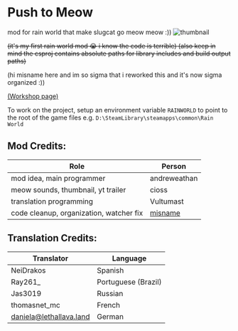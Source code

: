 # Push to Meow
mod for rain world that make slugcat go meow meow :))
![thumbnail](https://github.com/Andrew-Eathan/push-to-meow/assets/42521608/1d2d68cc-7a2b-4a42-ab6f-0b84b3e501b0)

~~(it's my first rain world mod :sob: i know the code is terrible)
(also keep in mind the csproj contains absolute paths for library includes and build output paths)~~

(hi misname here and im so sigma that i reworked this and it's now sigma organized :))

[(Workshop page)](https://steamcommunity.com/sharedfiles/filedetails/?id=3257541402)

To work on the project, setup an environment variable `RAINWORLD` to point to the root of the game files e.g. `D:\SteamLibrary\steamapps\common\Rain World`

## Mod Credits:
| Role                                     | Person                                       |
| ---------------------------------------- | -------------------------------------------- |
| mod idea, main programmer                | andreweathan                                 |
| meow sounds, thumbnail, yt trailer       | cioss                                        |
| translation programming                  | Vultumast                                    |
| code cleanup, organization, watcher fix  | [misname](https://github.com/misleadingname) |

## Translation Credits:
| Translator              | Language             |
| ----------------------- | -------------------- |
| NeiDrakos               | Spanish              |
| Ray261_                 | Portuguese (Brazil)  |
| Jas3019                 | Russian              |
| thomasnet_mc            | French               |
| daniela@lethallava.land | German               |
